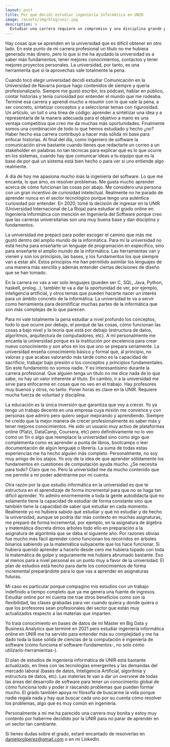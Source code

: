 ```yaml
---
layout: post
title: Por qué decidí estudiar ingeniería informática en UNIR
image: /assets/img/blog/unir.jpg
description: >
  Estudiar una carrera requiere un compromiso y una disciplina grande porque son mínimo 4 años de tu tiempo. En este post te cuento por qué estudiar esta carrera con especialización en Ingeniería del Software y por qué considero que es una buena opción entrar en una universidad online como UNIR.  <!--more-->
---
```


Hay cosas que se aprenden en la universidad que es difícil obtener en otro lado. En este punto de mi carrera profesional un título no me hubiera generado más dinero, pero lo que sí me ha ayudado la universidad es a saber más fundamentos, tener mejores conocimientos, contactos y tener mejores proyectos personales. La universidad, por tanto, es una herramienta que si la aprovechas vale totalmente la pena.

<!--more-->

Cuando tocó elegir universidad decidí estudiar Comunicación en la Universidad de Navarra porque hago contenidos de siempre y quería profesionalizarlo. Siempre me gustó escribir, los pódcast, hablar en público, contar historias y tenía curiosidad por entender el mundo que me rodeaba. Terminé esa carrera y aprendí mucho a resumir con lo que vale la pena, a ser concreto, sintetizar conceptos y a seleccionar temas con rigurosidad. Un artículo, un tuit o una línea de código: aprender a sintetizar una idea y a representarla de la manera adecuada para el objetivo a mano es una ventaja competitiva que creo me da muchas más oportunidades. Finalmente somos una combinación de todo lo que hemos estudiado y hecho ¿no? Haber hecho esa carrera contribuyó a hacer más sólida mi base para enfocar historias. Al final del día, como ingeniero de software la comunicación sirve bastante cuando tienes que redactarle un correo a un stakeholder en palabras no tan técnicas para explicar qué es lo que ocurre en los sistemas, cuando hay que comunicar ideas a tu equipo que es la base de por qué un sistema está bien hecho o para ver si uno entiende algo realmente. 

A día de hoy me apasiona mucho más la ingeniería del software. Lo que me encanta, lo que amo, es resolver problemas. Me gusta mucho aprender acerca de cómo funcionan las cosas por abajo. Me considero una persona con un gran incentivo de curiosidad intelectual. Realmente no he parado de aprender nunca en el sector tecnológico porque tengo una auténtica curiosidad por entender. En 2020, tomé la decisión de ingresar en la UNIR (Universidad Internacional de La Rioja) para estudiar el grado online en Ingeniería Informática con mención en Ingeniería del Software porque creo que las carreras universitarias son una muy buena base y dan disciplina y fundamentos.

La universidad me preparó para poder escoger el camino que más me gustó dentro del amplio mundo de la informática. Para mí la universidad no está hecha para enseñarte un lenguaje de programación en específico, sino para enseñarte el amplio mundo de la informática. Las herramientas van y vienen y son los principios, las bases, y los fundamentos los que siempre van a estar ahí. Estos principios me han permitido asimilar los lenguajes de una manera más sencilla y además entender ciertas decisiones de diseño que se han tomado. 

En la carrera no vas a ver solo lenguajes (pueden ser C, SQL, Java, Python, haskell, prolog...), también te va a dar la oportunidad de ver, por ejemplo, inteligencia artificial, y otros temas que pueden hacerte nacer un interés para un ámbito concreto de la informática. La universidad te va a servir como herramienta para desmitificar muchas partes de la informática que son más complejas de lo que parecen.

Para mí vale totalmente la pena estudiar a nivel profundo los conceptos, todo lo que ocurre por debajo, el porqué de las cosas, cómo funcionan las cosas a bajo nivel y la teoría que está por debajo (estructura de datos, algoritmos, arquitectura de computadores, etc). A mí personalmente me encanta la universidad porque es la institución por excelencia para crear nuevo conocimiento y son años en los que uno se prepara seriamente. La universidad enseña conocimiento básico y formal que, al principio, no valoras y que acabas valorando más tarde como es la capacidad de sacrificio, trabajar bajo presión o los conceptos y principios fundamentales. Sin este fundamento no somos nadie. Y es interesantísimo durante la carrera profesional. Que alguien tenga un título no me dice nada de lo que sabe, no hay un valor inherente al título. En cambio, ir a la universidad me sirve para enfocarme en cosas que no veo en el trabajo. Hay profesores muy buenos y otros, no tanto. Poner horas es clave en la UNIR. Requiere mucha fuerza de voluntad y disciplina.

La educación es la única inversión que garantiza que voy a crecer. Yo ya tengo un trabajo decente en una empresa cuya misión me convence y con personas que admiro pero quiero seguir mejorando y aprendiendo. Siempre he creído que la mejor manera de crecer profesionalmente es saber más y tener mejores conocimientos. He sido un usuario muy activo de plataformas online (Platzi, DataCamp, Coursera, etc) pero definitivamente no lo veo como un fin o algo que reemplace la universidad sino como algo que complementa como es aprender a punta de libros, bootcamps o leer documentación de algún lenguaje o librería. La suma de todas estas experiencias me ha hecho alguien más completo. Personalmente, no soy muy amigo de los atajos. Yo soy de la idea de que aprender sólidamente los fundamentos en cuestiones de computación ayuda mucho. ¿Se necesita para todo? Claro que no. Pero la universidad me da mucho contenido que me permite a mí poder adentrarme por mi cuenta.

Otra razón por la que estudio informática en la universidad es que te estructura en el aprendizaje de forma incremental para que no se haga tan difícil aprender. Yo admiro enormemente a toda la gente autodidacta que no solamente tiene la capacidad de estudiar de forma constante sino que también tiene la capacidad de saber qué estudiar en cada momento. Realmente yo no hubiera sabido qué estudiar y qué no estudiar y de hecho la universidad, aunque se podría dar más contexto en muchas asignaturas, me preparó de forma incremental, por ejemplo, en la asignatura de álgebra y matemática discreta dimos árboles todo ello en preparación a la asignatura de algoritmia que se daba el siguiente año. Por razones obvias fue mucho más fácil aprender cómo funcionan los recorridos en árboles binarios sabiendo ya la matemática subyacente que los hace funcionar. Si hubiera querido aprender a hacerlo desde cero me hubiera topado con toda la matemática de golpe y seguramente me hubiera abrumado bastante. Eso al menos para a nivel personal es un punto muy a favor de la universidad. El plan de estudios está hecho para darte los conocimientos de forma incremental preparándote para lo que vas a aprender en asignaturas futuras.

Mi caso es particular porque compagino mis estudios con un trabajo indefinido a tiempo completo que ya me genera una fuente de ingresos. Estudiar online por mi cuenta me trae otros beneficios como son la flexibilidad, las clases grabadas para ver cuando quiera y donde quiera o que los profesores sean profesionales del sector que están muy actualizados respecto a las materias que imparten.

Yo traía conocimiento en bases de datos de mi Máster en Big Data y Business Analytics que terminé en 2021 pero estudiar ingeniería informática online en UNIR me ha servido para entender más su complejidad y me ha dado toda la base sólida de ciencias de la computación e ingeniería de software (cómo funciona el software-fundamentos-, no solo cómo utilizarlo-herramientas-). 

El plan de estudios de ingeniería informática de UNIR está bastante actualizado, en línea con las tecnologías emergentes y las demandas del mercado laboral (bases de datos, Inteligencia Artificial, algoritmia y estructura de datos, etc). Las materias te van a dar un *overview* de todas las áreas del desarrollo de software para tener un conocimiento global de cómo funciona todo y poder ir rascando problemas que pueden formar mucho. El grado también apoya mi filosofía de buscarme la vida porque nadie regala nada y hay que buscar cada uno por su cuenta cómo resolver los problemas, algo que es muy común en ingeniería. 

Personalmente a mí me ha parecido una carrera muy bonita y estoy muy contento por haberme decidido por la UNIR para no parar de aprender en un sector tan cambiante. 

Si tienes dudas sobre el grado, estaré encantado de resolverlas en danielprolperez@gmail.com o en mi LinkedIn.
